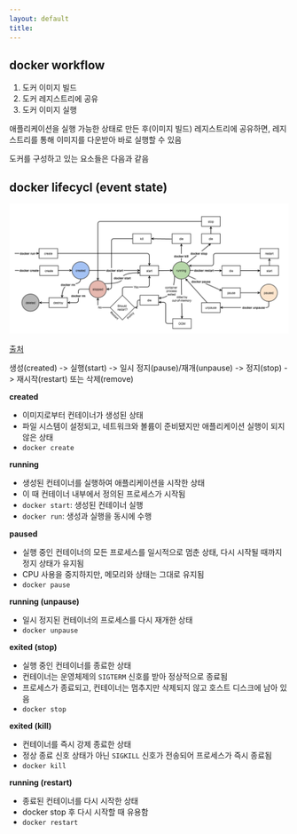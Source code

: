 ```yaml
---
layout: default
title:
---
```


## docker workflow


1. 도커 이미지 빌드
2. 도커 레지스트리에 공유
3. 도커 이미지 실행

애플리케이션을 실행 가능한 상태로 만든 후(이미지 빌드) 레지스트리에 공유하면, 레지스트리를 통해 이미지를 다운받아 바로 실행할 수 있음

도커를 구성하고 있는 요소들은 다음과 같음

## docker lifecycl (event state)

<img src="./images/docker-event-state.png" alt="docker event state" />

[출처](https://docker-saigon.github.io/post/Docker-Internals/#overview-of-container-runtimes:cb6baf67dddd3a71c07abfd705dc7d4b)

생성(created) -> 실행(start) -> 일시 정지(pause)/재개(unpause) -> 정지(stop) -> 재시작(restart) 또는 삭제(remove)

**created**
- 이미지로부터 컨테이너가 생성된 상태
- 파일 시스템이 설정되고, 네트워크와 볼륨이 준비됐지만 애플리케이션 실행이 되지 않은 상태
- `docker create`

**running**
- 생성된 컨테이너를 실행하여 애플리케이션을 시작한 상태
- 이 때 컨테이너 내부에서 정의된 프로세스가 시작됨
- `docker start`: 생성된 컨테이너 실행
- `docker run`: 생성과 실행을 동시에 수행

**paused**
- 실행 중인 컨테이너의 모든 프로세스를 일시적으로 멈춘 상태, 다시 시작될 때까지 정지 상태가 유지됨
- CPU 사용을 중지하지만, 메모리와 상태는 그대로 유지됨
- `docker pause`

**running (unpause)**
- 일시 정지된 컨테이너의 프로세스를 다시 재개한 상태
- `docker unpause`

**exited (stop)**
- 실행 중인 컨테이너를 종료한 상태
- 컨테이너는 운영체제의 `SIGTERM` 신호를 받아 정상적으로 종료됨
- 프로세스가 종료되고, 컨테이너는 멈추지만 삭제되지 않고 호스트 디스크에 남아 있음
- `docker stop`

**exited (kill)**
- 컨테이너를 즉시 강제 종료한 상태
- 정상 종료 신호 상태가 아닌 `SIGKILL` 신호가 전송되어 프로세스가 즉시 종료됨
- `docker kill`

**running (restart)**
- 종료된 컨테이너를 다시 시작한 상태
- docker stop 후 다시 시작할 때 유용함
- `docker restart`